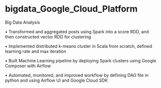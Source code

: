 # bigdata_Google_Cloud_Platform

Big Data Analysis	

•	Transformed and aggregated posts using Spark into a score RDD, and then constructed vector RDD for clustering

•	Implemented distributed k-means cluster in Scala from scratch, defined learning rate and max iteration

•	Built Machine Learning pipeline by deploying Spark clusters using Google Composer with Airflow

•	Automated, monitored, and improved workflow by defining DAG file in python and using Airflow UI and Google Cloud SDK
